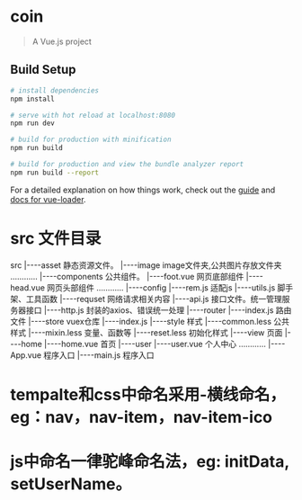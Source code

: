 # coin

> A Vue.js project

## Build Setup

``` bash
# install dependencies
npm install

# serve with hot reload at localhost:8080
npm run dev

# build for production with minification
npm run build

# build for production and view the bundle analyzer report
npm run build --report
```

For a detailed explanation on how things work, check out the [guide](http://vuejs-templates.github.io/webpack/) and [docs for vue-loader](http://vuejs.github.io/vue-loader).

# src 文件目录
src
    |----asset 静态资源文件。
            |----image image文件夹,公共图片存放文件夹
            …………
    |----components 公共组件。
            |----foot.vue 网页底部组件
            |----head.vue 网页头部组件
            …………
    |----config
            |----rem.js 适配js
            |----utils.js 脚手架、工具函数
    |----requset 网络请求相关内容
            |----api.js 接口文件。统一管理服务器接口
            |----http.js 封装的axios、错误统一处理
    |----router
            |----index.js 路由文件
    |----store vuex仓库
            |----index.js
    |----style 样式
            |----common.less 公共样式
            |----mixin.less 变量、函数等
            |----reset.less 初始化样式
    |----view 页面
        |----home
                |----home.vue 首页
        |----user
                |----user.vue 个人中心
        …………
    |----App.vue 程序入口
    |----main.js 程序入口

# tempalte和css中命名采用-横线命名，eg：nav，nav-item，nav-item-ico
# js中命名一律驼峰命名法，eg: initData, setUserName。
